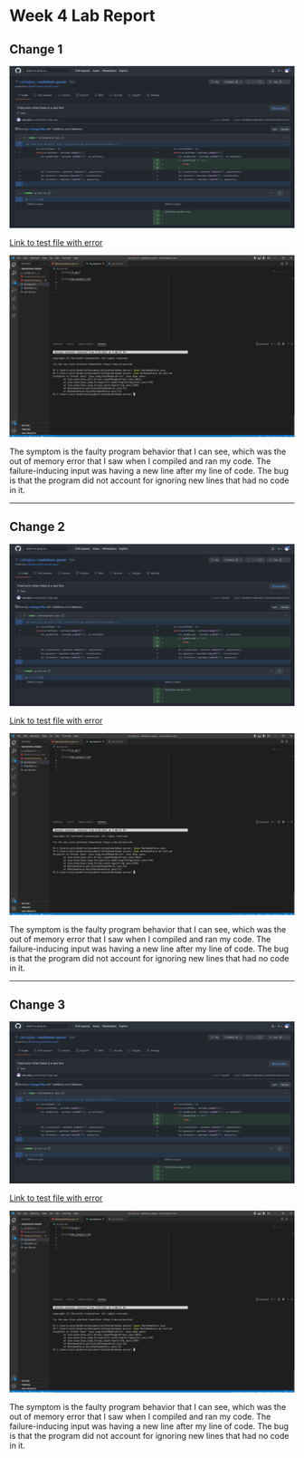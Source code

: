 # Week 4 Lab Report

## Change 1
![Screenshot of the code change difference from GitHub.](Change1Difference.png)

[Link to test file with error](https://github.com/calistajlee/markdown-parser/commit/0929226d3c2b393bf8c64b5c9105412e890d6576) 

![Symtom of failure-inducing input](Change1Symptom.png)

The symptom is the faulty program behavior that I can see, which was the out of memory error that I saw when I compiled and ran my code. The failure-inducing input was having a new line after my line of code. The bug is that the program did not account for ignoring new lines that had no code in it.

---
## Change 2
![Screenshot of the code change difference from GitHub.](Change1Difference.png)

[Link to test file with error](https://github.com/calistajlee/markdown-parser/commit/0929226d3c2b393bf8c64b5c9105412e890d6576) 

![Symtom of failure-inducing input](Change1Symptom.png)

The symptom is the faulty program behavior that I can see, which was the out of memory error that I saw when I compiled and ran my code. The failure-inducing input was having a new line after my line of code. The bug is that the program did not account for ignoring new lines that had no code in it.

---
## Change 3
![Screenshot of the code change difference from GitHub.](Change1Difference.png)

[Link to test file with error](https://github.com/calistajlee/markdown-parser/commit/0929226d3c2b393bf8c64b5c9105412e890d6576) 

![Symtom of failure-inducing input](Change1Symptom.png)

The symptom is the faulty program behavior that I can see, which was the out of memory error that I saw when I compiled and ran my code. The failure-inducing input was having a new line after my line of code. The bug is that the program did not account for ignoring new lines that had no code in it.
